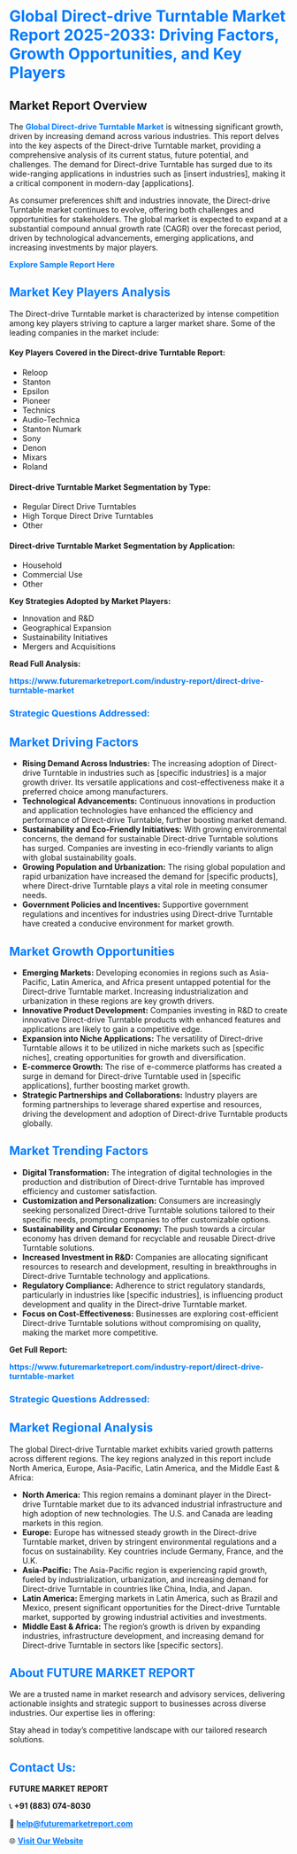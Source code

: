 <h1 style="color: #007BFF;">Global Direct-drive Turntable Market Report 2025-2033: Driving Factors, Growth Opportunities, and Key Players</h1>

<section id="overview">
<h2>Market Report Overview</h2>
<p>The <a href="https://www.futuremarketreport.com/industry-report/direct-drive-turntable-market" style="color: #007BFF; text-decoration: none;"><strong>Global Direct-drive Turntable Market</strong></a> is witnessing significant growth, driven by increasing demand across various industries. This report delves into the key aspects of the Direct-drive Turntable market, providing a comprehensive analysis of its current status, future potential, and challenges. The demand for Direct-drive Turntable has surged due to its wide-ranging applications in industries such as [insert industries], making it a critical component in modern-day [applications].</p>
<p>As consumer preferences shift and industries innovate, the Direct-drive Turntable market continues to evolve, offering both challenges and opportunities for stakeholders. The global market is expected to expand at a substantial compound annual growth rate (CAGR) over the forecast period, driven by technological advancements, emerging applications, and increasing investments by major players.</p>
</section>

<section id="overview">
<p><a href="https://www.futuremarketreport.com/request-sample/reportId=92812" style="color: #007BFF; text-decoration: none;"><strong>Explore Sample Report Here</strong></a></p>
</section>

<section id="key-players">
<h2 style="color: #007BFF;">Market Key Players Analysis</h2>
<p>The Direct-drive Turntable market is characterized by intense competition among key players striving to capture a larger market share. Some of the leading companies in the market include:</p>
<h4>Key Players Covered in the Direct-drive Turntable Report:</h4>
<ul><li>Reloop</li><li>Stanton</li><li>Epsilon</li><li>Pioneer</li><li>Technics</li><li>Audio-Technica</li><li>Stanton Numark</li><li>Sony</li><li>Denon</li><li>Mixars</li><li>Roland</li></ul>
<h4>Direct-drive Turntable Market Segmentation by Type:</h4>
<ul><li>Regular Direct Drive Turntables</li><li>High Torque Direct Drive Turntables</li><li>Other</li></ul>

<h4>Direct-drive Turntable Market Segmentation by Application:</h4>
<ul><li>Household</li><li>Commercial Use</li><li>Other</li></ul>
<p><strong>Key Strategies Adopted by Market Players:</strong></p>
<ul>
<li>Innovation and R&D</li>
<li>Geographical Expansion</li>
<li>Sustainability Initiatives</li>
<li>Mergers and Acquisitions</li>
</ul>
</section>

<section>
<p><strong>Read Full Analysis: </strong></p><a href="https://www.futuremarketreport.com/industry-report/direct-drive-turntable-market" style="color: #007BFF; text-decoration: none;"><strong>https://www.futuremarketreport.com/industry-report/direct-drive-turntable-market</strong></a>
<h3 style="color: #007BFF;">Strategic Questions Addressed:</h3>
</section>

<section id="driving-factors">
<h2 style="color: #007BFF;">Market Driving Factors</h2>
<ul>
<li><strong>Rising Demand Across Industries:</strong> The increasing adoption of Direct-drive Turntable in industries such as [specific industries] is a major growth driver. Its versatile applications and cost-effectiveness make it a preferred choice among manufacturers.</li>
<li><strong>Technological Advancements:</strong> Continuous innovations in production and application technologies have enhanced the efficiency and performance of Direct-drive Turntable, further boosting market demand.</li>
<li><strong>Sustainability and Eco-Friendly Initiatives:</strong> With growing environmental concerns, the demand for sustainable Direct-drive Turntable solutions has surged. Companies are investing in eco-friendly variants to align with global sustainability goals.</li>
<li><strong>Growing Population and Urbanization:</strong> The rising global population and rapid urbanization have increased the demand for [specific products], where Direct-drive Turntable plays a vital role in meeting consumer needs.</li>
<li><strong>Government Policies and Incentives:</strong> Supportive government regulations and incentives for industries using Direct-drive Turntable have created a conducive environment for market growth.</li>
</ul>
</section>

<section id="growth-opportunities">
<h2 style="color: #007BFF;">Market Growth Opportunities</h2>
<ul>
<li><strong>Emerging Markets:</strong> Developing economies in regions such as Asia-Pacific, Latin America, and Africa present untapped potential for the Direct-drive Turntable market. Increasing industrialization and urbanization in these regions are key growth drivers.</li>
<li><strong>Innovative Product Development:</strong> Companies investing in R&D to create innovative Direct-drive Turntable products with enhanced features and applications are likely to gain a competitive edge.</li>
<li><strong>Expansion into Niche Applications:</strong> The versatility of Direct-drive Turntable allows it to be utilized in niche markets such as [specific niches], creating opportunities for growth and diversification.</li>
<li><strong>E-commerce Growth:</strong> The rise of e-commerce platforms has created a surge in demand for Direct-drive Turntable used in [specific applications], further boosting market growth.</li>
<li><strong>Strategic Partnerships and Collaborations:</strong> Industry players are forming partnerships to leverage shared expertise and resources, driving the development and adoption of Direct-drive Turntable products globally.</li>
</ul>
</section>

<section id="trending-factors">
<h2 style="color: #007BFF;">Market Trending Factors</h2>
<ul>
<li><strong>Digital Transformation:</strong> The integration of digital technologies in the production and distribution of Direct-drive Turntable has improved efficiency and customer satisfaction.</li>
<li><strong>Customization and Personalization:</strong> Consumers are increasingly seeking personalized Direct-drive Turntable solutions tailored to their specific needs, prompting companies to offer customizable options.</li>
<li><strong>Sustainability and Circular Economy:</strong> The push towards a circular economy has driven demand for recyclable and reusable Direct-drive Turntable solutions.</li>
<li><strong>Increased Investment in R&D:</strong> Companies are allocating significant resources to research and development, resulting in breakthroughs in Direct-drive Turntable technology and applications.</li>
<li><strong>Regulatory Compliance:</strong> Adherence to strict regulatory standards, particularly in industries like [specific industries], is influencing product development and quality in the Direct-drive Turntable market.</li>
<li><strong>Focus on Cost-Effectiveness:</strong> Businesses are exploring cost-efficient Direct-drive Turntable solutions without compromising on quality, making the market more competitive.</li>
</ul>
</section>

<section>
<p><strong>Get Full Report: </strong></p><a href="https://www.futuremarketreport.com/industry-report/direct-drive-turntable-market" style="color: #007BFF; text-decoration: none;"><strong>https://www.futuremarketreport.com/industry-report/direct-drive-turntable-market</strong></a>
<h3 style="color: #007BFF;">Strategic Questions Addressed:</h3>
</section>


<section id="regional-analysis">
<h2 style="color: #007BFF;">Market Regional Analysis</h2>
<p>The global Direct-drive Turntable market exhibits varied growth patterns across different regions. The key regions analyzed in this report include North America, Europe, Asia-Pacific, Latin America, and the Middle East & Africa:</p>
<ul>
<li><strong>North America:</strong> This region remains a dominant player in the Direct-drive Turntable market due to its advanced industrial infrastructure and high adoption of new technologies. The U.S. and Canada are leading markets in this region.</li>
<li><strong>Europe:</strong> Europe has witnessed steady growth in the Direct-drive Turntable market, driven by stringent environmental regulations and a focus on sustainability. Key countries include Germany, France, and the U.K.</li>
<li><strong>Asia-Pacific:</strong> The Asia-Pacific region is experiencing rapid growth, fueled by industrialization, urbanization, and increasing demand for Direct-drive Turntable in countries like China, India, and Japan.</li>
<li><strong>Latin America:</strong> Emerging markets in Latin America, such as Brazil and Mexico, present significant opportunities for the Direct-drive Turntable market, supported by growing industrial activities and investments.</li>
<li><strong>Middle East & Africa:</strong> The region’s growth is driven by expanding industries, infrastructure development, and increasing demand for Direct-drive Turntable in sectors like [specific sectors].</li>
</ul>
</section>

<footer>
<h2 style="color: #007BFF;">About FUTURE MARKET REPORT</h2>
<p>We are a trusted name in market research and advisory services, delivering actionable insights and strategic support to businesses across diverse industries. Our expertise lies in offering:</p>

<p>Stay ahead in today’s competitive landscape with our tailored research solutions.</p>

<h2 style="color: #007BFF;">Contact Us:</h2>
<p><strong>FUTURE MARKET REPORT</strong></p>
<p>📞 <strong>+91 (883) 074-8030</strong></p>
<p>📧 <strong><a href="mailto:help@futuremarketreport.com" style="color: #007BFF;">help@futuremarketreport.com</a></strong></p>
<p>🌐 <strong><a href="https://www.futuremarketreport.com/" style="color: #007BFF;">Visit Our Website</a></strong></p>
</footer>